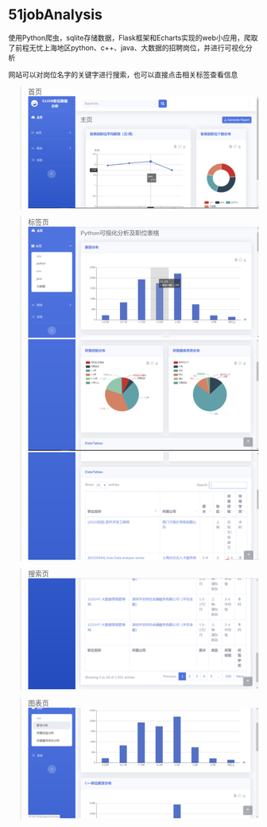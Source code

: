 # 51jobAnalysis
使用Python爬虫，sqlite存储数据，Flask框架和Echarts实现的web小应用，爬取了前程无忧上海地区python、c++、java、大数据的招聘岗位，并进行可视化分析

网站可以对岗位名字的关键字进行搜索，也可以直接点击相关标签查看信息

>首页
![](imgs/index.png)

>标签页
![](imgs/tag1.png)
![](imgs/tag2.png)
![](imgs/tag3.png)

>搜索页
![](imgs/search.png)

>图表页
![](imgs/charts.png)
